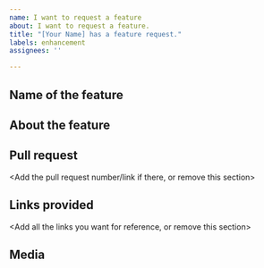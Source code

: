 ```yaml
---
name: I want to request a feature
about: I want to request a feature.
title: "[Your Name] has a feature request."
labels: enhancement
assignees: ''

---
```


## Name of the feature
<Feature name here>

## About the feature
<About feature here>

## Pull request
<Add the pull request number/link if there, or remove this section>

## Links provided
<Add all the links you want for reference, or remove this section>

## Media
<Add media files>
